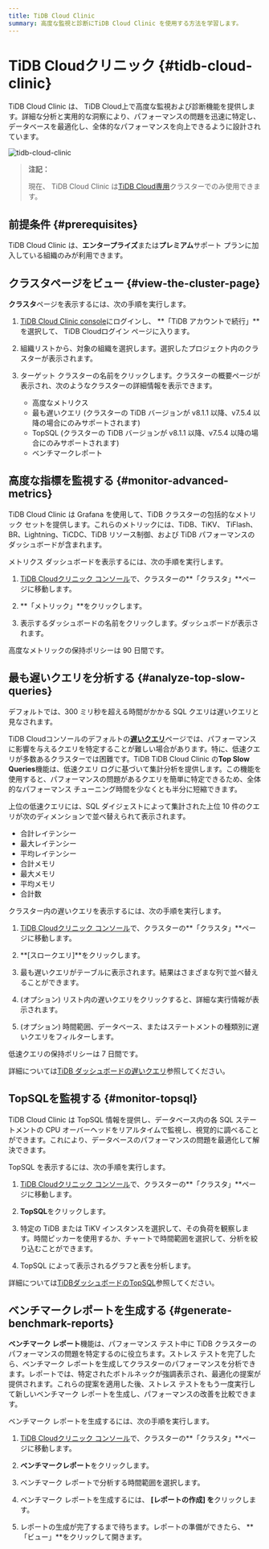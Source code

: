 ```yaml
---
title: TiDB Cloud Clinic
summary: 高度な監視と診断にTiDB Cloud Clinic を使用する方法を学習します。
---
```


# TiDB Cloudクリニック {#tidb-cloud-clinic}

TiDB Cloud Clinic は、 TiDB Cloud上で高度な監視および診断機能を提供します。詳細な分析と実用的な洞察により、パフォーマンスの問題を迅速に特定し、データベースを最適化し、全体的なパフォーマンスを向上できるように設計されています。

![tidb-cloud-clinic](https://docs-download.pingcap.com/media/images/docs/tidb-cloud/tidb-cloud-clinic.png)

> **注記：**
>
> 現在、 TiDB Cloud Clinic は[TiDB Cloud専用](/tidb-cloud/select-cluster-tier.md#tidb-cloud-dedicated)クラスターでのみ使用できます。

## 前提条件 {#prerequisites}

TiDB Cloud Clinic は、**エンタープライズ**または**プレミアム**サポート プランに加入している組織のみが利用できます。

## クラスタページをビュー {#view-the-cluster-page}

**クラスタ**ページを表示するには、次の手順を実行します。

1.  [TiDB Cloud Clinic console](https://clinic.pingcap.com/)にログインし、 **「TiDB アカウントで続行」**を選択して、 TiDB Cloudログイン ページに入ります。

2.  組織リストから、対象の組織を選択します。選択したプロジェクト内のクラスターが表示されます。

3.  ターゲット クラスターの名前をクリックします。クラスターの概要ページが表示され、次のようなクラスターの詳細情報を表示できます。

    -   高度なメトリクス
    -   最も遅いクエリ (クラスターの TiDB バージョンが v8.1.1 以降、v7.5.4 以降の場合にのみサポートされます)
    -   TopSQL (クラスターの TiDB バージョンが v8.1.1 以降、v7.5.4 以降の場合にのみサポートされます)
    -   ベンチマークレポート

## 高度な指標を監視する {#monitor-advanced-metrics}

TiDB Cloud Clinic は Grafana を使用して、TiDB クラスターの包括的なメトリック セットを提供します。これらのメトリックには、TiDB、TiKV、 TiFlash、 BR、Lightning、TiCDC、TiDB リソース制御、および TiDB パフォーマンスのダッシュボードが含まれます。

メトリクス ダッシュボードを表示するには、次の手順を実行します。

1.  [TiDB Cloudクリニック コンソール](https://clinic.pingcap.com/)で、クラスターの**「クラスタ」**ページに移動します。

2.  **「メトリック」**をクリックします。

3.  表示するダッシュボードの名前をクリックします。ダッシュボードが表示されます。

高度なメトリックの保持ポリシーは 90 日間です。

## 最も遅いクエリを分析する {#analyze-top-slow-queries}

デフォルトでは、300 ミリ秒を超える時間がかかる SQL クエリは遅いクエリと見なされます。

TiDB Cloudコンソールのデフォルトの[**遅いクエリ**](/tidb-cloud/tune-performance.md#slow-query)ページでは、パフォーマンスに影響を与えるクエリを特定することが難しい場合があります。特に、低速クエリが多数あるクラスターでは困難です。TiDB TiDB Cloud Clinic の**Top Slow Queries**機能は、低速クエリ ログに基づいて集計分析を提供します。この機能を使用すると、パフォーマンスの問題があるクエリを簡単に特定できるため、全体的なパフォーマンス チューニング時間を少なくとも半分に短縮できます。

上位の低速クエリには、SQL ダイジェストによって集計された上位 10 件のクエリが次のディメンションで並べ替えられて表示されます。

-   合計レイテンシー
-   最大レイテンシー
-   平均レイテンシー
-   合計メモリ
-   最大メモリ
-   平均メモリ
-   合計数

クラスター内の遅いクエリを表示するには、次の手順を実行します。

1.  [TiDB Cloudクリニック コンソール](https://clinic.pingcap.com/)で、クラスターの**「クラスタ」**ページに移動します。

2.  **[スロークエリ]**をクリックします。

3.  最も遅いクエリがテーブルに表示されます。結果はさまざまな列で並べ替えることができます。

4.  (オプション) リスト内の遅いクエリをクリックすると、詳細な実行情報が表示されます。

5.  (オプション) 時間範囲、データベース、またはステートメントの種類別に遅いクエリをフィルターします。

低速クエリの保持ポリシーは 7 日間です。

詳細については[TiDB ダッシュボードの遅いクエリ](https://docs.pingcap.com/tidb/stable/dashboard-slow-query)参照してください。

## TopSQLを監視する {#monitor-topsql}

TiDB Cloud Clinic は TopSQL 情報を提供し、データベース内の各 SQL ステートメントの CPU オーバーヘッドをリアルタイムで監視し、視覚的に調べることができます。これにより、データベースのパフォーマンスの問題を最適化して解決できます。

TopSQL を表示するには、次の手順を実行します。

1.  [TiDB Cloudクリニック コンソール](https://clinic.pingcap.com/)で、クラスターの**「クラスタ」**ページに移動します。

2.  **TopSQL**をクリックします。

3.  特定の TiDB または TiKV インスタンスを選択して、その負荷を観察します。時間ピッカーを使用するか、チャートで時間範囲を選択して、分析を絞り込むことができます。

4.  TopSQL によって表示されるグラフと表を分析します。

詳細については[TiDBダッシュボードのTopSQL](https://docs.pingcap.com/tidb/stable/top-sql)参照してください。

## ベンチマークレポートを生成する {#generate-benchmark-reports}

**ベンチマーク レポート**機能は、パフォーマンス テスト中に TiDB クラスターのパフォーマンスの問題を特定するのに役立ちます。ストレス テストを完了したら、ベンチマーク レポートを生成してクラスターのパフォーマンスを分析できます。レポートでは、特定されたボトルネックが強調表示され、最適化の提案が提供されます。これらの提案を適用した後、ストレス テストをもう一度実行して新しいベンチマーク レポートを生成し、パフォーマンスの改善を比較できます。

ベンチマーク レポートを生成するには、次の手順を実行します。

1.  [TiDB Cloudクリニック コンソール](https://clinic.pingcap.com/)で、クラスターの**「クラスタ」**ページに移動します。

2.  **ベンチマークレポート**をクリックします。

3.  ベンチマーク レポートで分析する時間範囲を選択します。

4.  ベンチマーク レポートを生成するには、 **[レポートの作成] を**クリックします。

5.  レポートの生成が完了するまで待ちます。レポートの準備ができたら、 **「ビュー」**をクリックして開きます。

